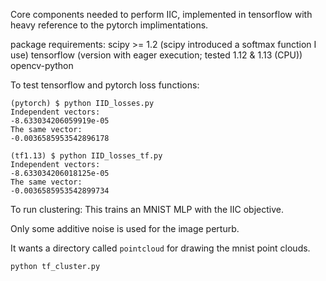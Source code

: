 Core components needed to perform IIC, implemented in tensorflow with heavy reference to the pytorch implimentations.

package requirements:
scipy >= 1.2 (scipy introduced a softmax function I use)
tensorflow (version with eager execution; tested 1.12 & 1.13 (CPU))
opencv-python

To test tensorflow and pytorch loss functions:

```
(pytorch) $ python IID_losses.py 
Independent vectors:
-8.633034206059919e-05
The same vector:
-0.0036585953542896178

(tf1.13) $ python IID_losses_tf.py 
Independent vectors:
-8.633034206018125e-05
The same vector:
-0.0036585953542899734
```


To run clustering:
This trains an MNIST MLP with the IIC objective.

Only some additive noise is used for the image perturb.

It wants a directory called `pointcloud` for drawing the mnist point clouds.

```
python tf_cluster.py
```
